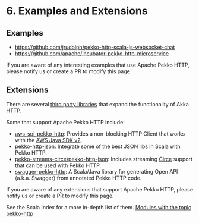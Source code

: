 # 6. Examples and Extensions

## Examples
* https://github.com/jrudolph/pekko-http-scala-js-websocket-chat
* https://github.com/apache/incubator-pekko-http-microservice

If you are aware of any interesting examples that use Apache Pekko HTTP, please notify us or create a PR to modify this page.

## Extensions
There are several [third party libraries](https://doc.akka.io/docs/akka-http/10.2/extensions.html) that expand the functionality of Akka HTTP.

Some that support Apache Pekko HTTP include:

- [aws-spi-pekko-http](https://github.com/pjfanning/aws-spi-pekko-http): Provides a non-blocking HTTP Client that works with the [AWS Java SDK v2](https://github.com/aws/aws-sdk-java-v2).
- [pekko-http-json](https://github.com/pjfanning/pekko-http-json): Integrate some of the best JSON libs in Scala with Pekko HTTP.
- [pekko-streams-circe/pekko-http-json](https://github.com/mdedetrich/pekko-streams-circe): Includes streaming [Circe](https://circe.github.io/circe/) support that can be used with Pekko HTTP.
- [swagger-pekko-http](https://github.com/swagger-akka-http/swagger-pekko-http): A Scala/Java library for generating Open API (a.k.a. Swagger) from annotated Pekko HTTP code.

If you are aware of any extensions that support Apache Pekko HTTP, please notify us or create a PR to modify this page.

See the Scala Index for a more in-depth list of them. [Modules with the topic pekko-http](https://index.scala-lang.org/search?topics=pekko-http)
